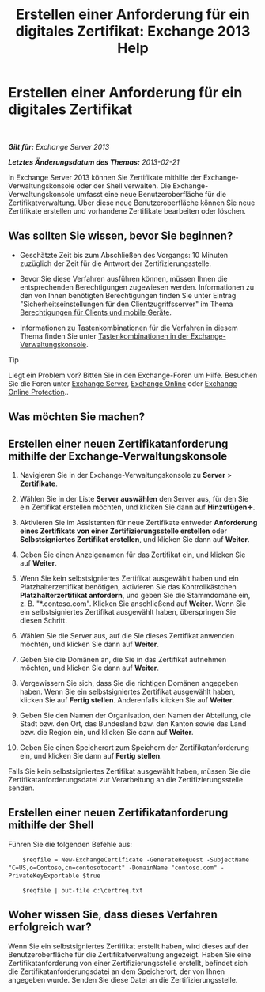 ﻿---
title: 'Erstellen einer Anforderung für ein digitales Zertifikat: Exchange 2013 Help'
TOCTitle: Erstellen einer Anforderung für ein digitales Zertifikat
ms:assetid: efb00de7-070b-46bf-a2fc-00d07ae085c1
ms:mtpsurl: https://technet.microsoft.com/de-de/library/Bb125165(v=EXCHG.150)
ms:contentKeyID: 52062926
ms.date: 04/24/2018
mtps_version: v=EXCHG.150
ms.translationtype: HT
---

# Erstellen einer Anforderung für ein digitales Zertifikat

 

_**Gilt für:** Exchange Server 2013_

_**Letztes Änderungsdatum des Themas:** 2013-02-21_

In Exchange Server 2013 können Sie Zertifikate mithilfe der Exchange-Verwaltungskonsole oder der Shell verwalten. Die Exchange-Verwaltungskonsole umfasst eine neue Benutzeroberfläche für die Zertifikatverwaltung. Über diese neue Benutzeroberfläche können Sie neue Zertifikate erstellen und vorhandene Zertifikate bearbeiten oder löschen.

## Was sollten Sie wissen, bevor Sie beginnen?

  - Geschätzte Zeit bis zum Abschließen des Vorgangs: 10 Minuten zuzüglich der Zeit für die Antwort der Zertifizierungsstelle.

  - Bevor Sie diese Verfahren ausführen können, müssen Ihnen die entsprechenden Berechtigungen zugewiesen werden. Informationen zu den von Ihnen benötigten Berechtigungen finden Sie unter Eintrag "Sicherheitseinstellungen für den Clientzugriffsserver" im Thema [Berechtigungen für Clients und mobile Geräte](clients-and-mobile-devices-permissions-exchange-2013-help.md).

  - Informationen zu Tastenkombinationen für die Verfahren in diesem Thema finden Sie unter [Tastenkombinationen in der Exchange-Verwaltungskonsole](keyboard-shortcuts-in-the-exchange-admin-center-exchange-online-protection-help.md).


> [!TIP]
> Liegt ein Problem vor? Bitten Sie in den Exchange-Foren um Hilfe. Besuchen Sie die Foren unter <A href="https://go.microsoft.com/fwlink/p/?linkid=60612">Exchange Server</A>, <A href="https://go.microsoft.com/fwlink/p/?linkid=267542">Exchange Online</A> oder <A href="https://go.microsoft.com/fwlink/p/?linkid=285351">Exchange Online Protection</A>..



## Was möchten Sie machen?

## Erstellen einer neuen Zertifikatanforderung mithilfe der Exchange-Verwaltungskonsole

1.  Navigieren Sie in der Exchange-Verwaltungskonsole zu **Server** \> **Zertifikate**.

2.  Wählen Sie in der Liste **Server auswählen** den Server aus, für den Sie ein Zertifikat erstellen möchten, und klicken Sie dann auf **Hinzufügen**![Hinzufügen (Symbol)](images/JJ218640.c1e75329-d6d7-4073-a27d-498590bbb558(EXCHG.150).gif "Hinzufügen (Symbol)").

3.  Aktivieren Sie im Assistenten für neue Zertifikate entweder **Anforderung eines Zertifikats von einer Zertifizierungsstelle erstellen** oder **Selbstsigniertes Zertifikat erstellen**, und klicken Sie dann auf **Weiter**.

4.  Geben Sie einen Anzeigenamen für das Zertifikat ein, und klicken Sie auf **Weiter**.

5.  Wenn Sie kein selbstsigniertes Zertifikat ausgewählt haben und ein Platzhalterzertifikat benötigen, aktivieren Sie das Kontrollkästchen **Platzhalterzertifikat anfordern**, und geben Sie die Stammdomäne ein, z. B. "\*.contoso.com". Klicken Sie anschließend auf **Weiter**. Wenn Sie ein selbstsigniertes Zertifikat ausgewählt haben, überspringen Sie diesen Schritt.

6.  Wählen Sie die Server aus, auf die Sie dieses Zertifikat anwenden möchten, und klicken Sie dann auf **Weiter**.

7.  Geben Sie die Domänen an, die Sie in das Zertifikat aufnehmen möchten, und klicken Sie dann auf **Weiter**.

8.  Vergewissern Sie sich, dass Sie die richtigen Domänen angegeben haben. Wenn Sie ein selbstsigniertes Zertifikat ausgewählt haben, klicken Sie auf **Fertig stellen**. Anderenfalls klicken Sie auf **Weiter**.

9.  Geben Sie den Namen der Organisation, den Namen der Abteilung, die Stadt bzw. den Ort, das Bundesland bzw. den Kanton sowie das Land bzw. die Region ein, und klicken Sie dann auf **Weiter**.

10. Geben Sie einen Speicherort zum Speichern der Zertifikatanforderung ein, und klicken Sie dann auf **Fertig stellen**.

Falls Sie kein selbstsigniertes Zertifikat ausgewählt haben, müssen Sie die Zertifikatanforderungsdatei zur Verarbeitung an die Zertifizierungsstelle senden.

## Erstellen einer neuen Zertifikatanforderung mithilfe der Shell

Führen Sie die folgenden Befehle aus:

```
    $reqfile = New-ExchangeCertificate -GenerateRequest -SubjectName "C=US,o=Contoso,cn=contosotocert" -DomainName "contoso.com" -PrivateKeyExportable $true
```

```
    $reqfile | out-file c:\certreq.txt
```

## Woher wissen Sie, dass dieses Verfahren erfolgreich war?

Wenn Sie ein selbstsigniertes Zertifikat erstellt haben, wird dieses auf der Benutzeroberfläche für die Zertifikatverwaltung angezeigt. Haben Sie eine Zertifikatanforderung von einer Zertifizierungsstelle erstellt, befindet sich die Zertifikatanforderungsdatei an dem Speicherort, der von Ihnen angegeben wurde. Senden Sie diese Datei an die Zertifizierungsstelle.

